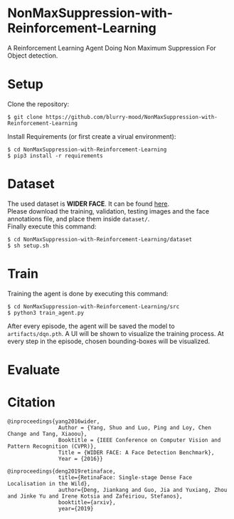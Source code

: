 # NonMaxSuppression-with-Reinforcement-Learning
A Reinforcement Learning Agent Doing Non Maximum Suppression For Object detection.


# Setup
Clone the repository:
```shell
$ git clone https://github.com/blurry-mood/NonMaxSuppression-with-Reinforcement-Learning
```
Install Requirements (or first create a virual environment):
```shell
$ cd NonMaxSuppression-with-Reinforcement-Learning
$ pip3 install -r requirements
```

# Dataset
The used dataset is **WIDER FACE**. It can be found [here](http://shuoyang1213.me/WIDERFACE/).  
Please download the training, validation, testing images and the face annotations file, and place them inside `dataset/`.  
Finally execute this command:
```shell
$ cd NonMaxSuppression-with-Reinforcement-Learning/dataset
$ sh setup.sh
```

# Train
Training the agent is done by executing this command:
```shell
$ cd NonMaxSuppression-with-Reinforcement-Learning/src
$ python3 train_agent.py
```
After every episode, the agent will be saved the model to `artifacts/dqn.pth`.
A UI will be shown to visualize the training process. 
At every step in the episode, chosen bounding-boxes will be visualized.

# Evaluate


# Citation
```
@inproceedings{yang2016wider,
                Author = {Yang, Shuo and Luo, Ping and Loy, Chen Change and Tang, Xiaoou},
                Booktitle = {IEEE Conference on Computer Vision and Pattern Recognition (CVPR)},
                Title = {WIDER FACE: A Face Detection Benchmark},
                Year = {2016}}
```
```
@inproceedings{deng2019retinaface,
                title={RetinaFace: Single-stage Dense Face Localisation in the Wild},
                author={Deng, Jiankang and Guo, Jia and Yuxiang, Zhou and Jinke Yu and Irene Kotsia and Zafeiriou, Stefanos},
                booktitle={arxiv},
                year={2019}
```
